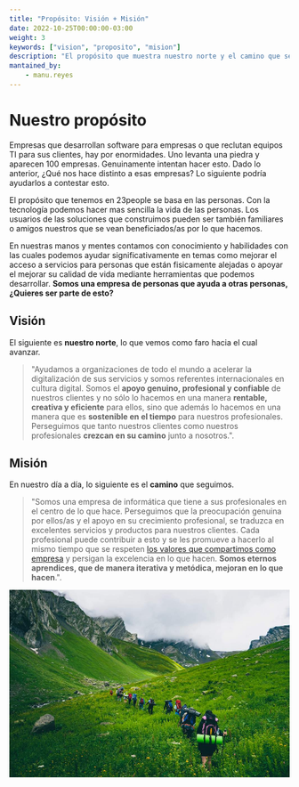 ```yaml
---
title: "Propósito: Visión + Misión"
date: 2022-10-25T00:00:00-03:00
weight: 3
keywords: ["vision", "proposito", "mision"]
description: "El propósito que muestra nuestro norte y el camino que seguimos."
mantained_by:
    - manu.reyes
---
```


# Nuestro propósito

Empresas que desarrollan software para empresas o que reclutan equipos TI para sus clientes, hay por enormidades. Uno levanta una piedra y aparecen 100 empresas. Genuinamente intentan hacer esto. Dado lo anterior, ¿Qué nos hace distinto a esas empresas? Lo siguiente podría ayudarlos a contestar esto.

El propósito que tenemos en 23people se basa en las personas. Con la tecnología podemos hacer mas sencilla la vida de las personas. Los usuarios de las soluciones que construimos pueden ser también familiares o amigos nuestros que se vean beneficiados/as por lo que hacemos.

En nuestras manos y mentes contamos con conocimiento y habilidades con las cuales podemos ayudar significativamente en temas como mejorar el acceso a servicios para personas que están fisicamente alejadas o apoyar el mejorar su calidad de vida mediante herramientas que podemos desarrollar. **Somos una empresa de personas que ayuda a otras personas, ¿Quieres ser parte de esto?**

## Visión

El siguiente es **nuestro norte**, lo que vemos como faro hacia el cual avanzar.

> "Ayudamos a organizaciones de todo el mundo a acelerar la digitalización de sus servicios y somos referentes internacionales en cultura digital. Somos el **apoyo genuino, profesional y confiable** de nuestros clientes y no sólo lo hacemos en una manera **rentable, creativa y eficiente** para ellos, sino que además lo hacemos en una manera que es **sostenible en el tiempo** para nuestros profesionales. Perseguimos que tanto nuestros clientes como nuestros profesionales **crezcan en su camino** junto a nosotros.".

## Misión

En nuestro día a día, lo siguiente es el **camino** que seguimos.

> "Somos una empresa de informática que tiene a sus profesionales en el centro de lo que hace. Perseguimos que la preocupación genuina por ellos/as y el apoyo en su crecimiento profesional, se traduzca en excelentes servicios y productos para nuestros clientes. Cada profesional puede contribuir a esto y se les promueve a hacerlo al mismo tiempo que se respeten [los valores que compartimos como empresa](../values) y persigan la excelencia en lo que hacen. **Somos eternos aprendices, que de manera iterativa y metódica, mejoran en lo que hacen**.".

![purpose-image](./purpose.jpeg)
